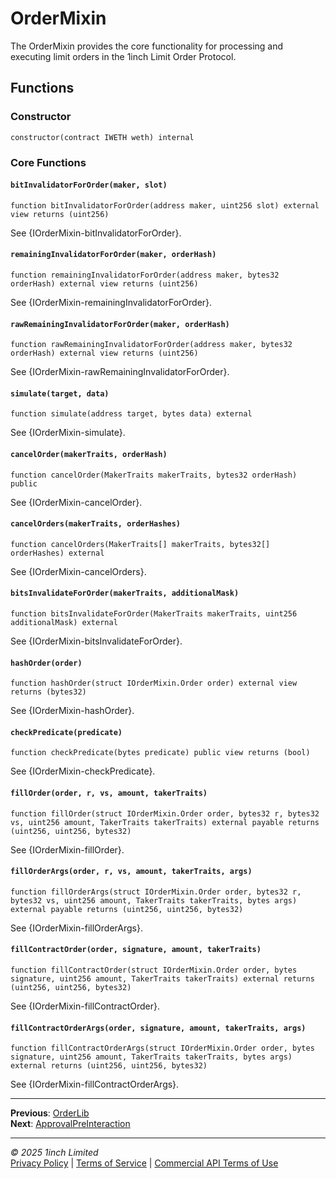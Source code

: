 # OrderMixin

The OrderMixin provides the core functionality for processing and executing limit orders in the 1inch Limit Order Protocol.

## Functions

### Constructor

```solidity
constructor(contract IWETH weth) internal
```

### Core Functions

#### `bitInvalidatorForOrder(maker, slot)`

```solidity
function bitInvalidatorForOrder(address maker, uint256 slot) external view returns (uint256)
```

See {IOrderMixin-bitInvalidatorForOrder}.

#### `remainingInvalidatorForOrder(maker, orderHash)`

```solidity
function remainingInvalidatorForOrder(address maker, bytes32 orderHash) external view returns (uint256)
```

See {IOrderMixin-remainingInvalidatorForOrder}.

#### `rawRemainingInvalidatorForOrder(maker, orderHash)`

```solidity
function rawRemainingInvalidatorForOrder(address maker, bytes32 orderHash) external view returns (uint256)
```

See {IOrderMixin-rawRemainingInvalidatorForOrder}.

#### `simulate(target, data)`

```solidity
function simulate(address target, bytes data) external
```

See {IOrderMixin-simulate}.

#### `cancelOrder(makerTraits, orderHash)`

```solidity
function cancelOrder(MakerTraits makerTraits, bytes32 orderHash) public
```

See {IOrderMixin-cancelOrder}.

#### `cancelOrders(makerTraits, orderHashes)`

```solidity
function cancelOrders(MakerTraits[] makerTraits, bytes32[] orderHashes) external
```

See {IOrderMixin-cancelOrders}.

#### `bitsInvalidateForOrder(makerTraits, additionalMask)`

```solidity
function bitsInvalidateForOrder(MakerTraits makerTraits, uint256 additionalMask) external
```

See {IOrderMixin-bitsInvalidateForOrder}.

#### `hashOrder(order)`

```solidity
function hashOrder(struct IOrderMixin.Order order) external view returns (bytes32)
```

See {IOrderMixin-hashOrder}.

#### `checkPredicate(predicate)`

```solidity
function checkPredicate(bytes predicate) public view returns (bool)
```

See {IOrderMixin-checkPredicate}.

#### `fillOrder(order, r, vs, amount, takerTraits)`

```solidity
function fillOrder(struct IOrderMixin.Order order, bytes32 r, bytes32 vs, uint256 amount, TakerTraits takerTraits) external payable returns (uint256, uint256, bytes32)
```

See {IOrderMixin-fillOrder}.

#### `fillOrderArgs(order, r, vs, amount, takerTraits, args)`

```solidity
function fillOrderArgs(struct IOrderMixin.Order order, bytes32 r, bytes32 vs, uint256 amount, TakerTraits takerTraits, bytes args) external payable returns (uint256, uint256, bytes32)
```

See {IOrderMixin-fillOrderArgs}.

#### `fillContractOrder(order, signature, amount, takerTraits)`

```solidity
function fillContractOrder(struct IOrderMixin.Order order, bytes signature, uint256 amount, TakerTraits takerTraits) external returns (uint256, uint256, bytes32)
```

See {IOrderMixin-fillContractOrder}.

#### `fillContractOrderArgs(order, signature, amount, takerTraits, args)`

```solidity
function fillContractOrderArgs(struct IOrderMixin.Order order, bytes signature, uint256 amount, TakerTraits takerTraits, bytes args) external returns (uint256, uint256, bytes32)
```

See {IOrderMixin-fillContractOrderArgs}.

---

**Previous**: [OrderLib](./orderlib.md)  
**Next**: [ApprovalPreInteraction](./extensions/approvalpreinteraction.md)

---

_© 2025 1inch Limited_  
[Privacy Policy](https://1inch.io/privacy-policy/) | [Terms of Service](https://1inch.io/terms-of-service/) | [Commercial API Terms of Use](https://1inch.io/commercial-api-terms/)
